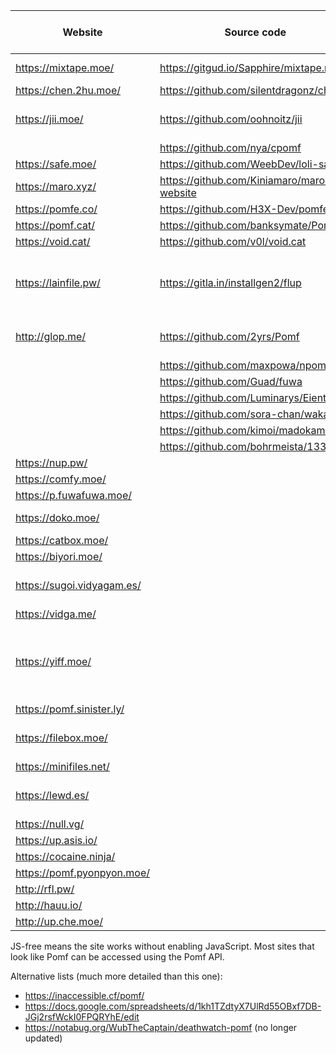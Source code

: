 | Website                 | Source code                             | Size limit (MiB) | Notes
|-------------------------|-----------------------------------------|------------------|-------
| https://mixtape.moe/    | https://gitgud.io/Sapphire/mixtape.moe  | 100              | Pastebin, voice
| https://chen.2hu.moe/   | https://github.com/silentdragonz/chen   | 50               |
| https://jii.moe/        | https://github.com/oohnoitz/jii         | 150              | Currently down, JS-free
|                         | https://github.com/nya/cpomf            |                  |
| https://safe.moe/       | https://github.com/WeebDev/loli-safe    | 200              | Pastebin
| https://maro.xyz/       | https://github.com/Kiniamaro/maro.xyz-website | 50         |
| https://pomfe.co/       | https://github.com/H3X-Dev/pomfe.co     | 100              |
| https://pomf.cat/       | https://github.com/banksymate/Pomf      | 75               |
| https://void.cat/       | https://github.com/v0l/void.cat         | 2048             |
| https://lainfile.pw/    | https://gitla.in/installgen2/flup       | 8                | Public uploads, JS-free, original filenames
| http://glop.me/         | https://github.com/2yrs/Pomf            | 10               | Uses [IPFS][0], pastebin
|                         | https://github.com/maxpowa/npomf        |                  |
|                         | https://github.com/Guad/fuwa            |                  | JS-free
|                         | https://github.com/Luminarys/Eientei    |                  |
|                         | https://github.com/sora-chan/wakaba     |                  | JS-free
|                         | https://github.com/kimoi/madokami.com   |                  |
|                         | https://github.com/bohrmeista/1338      |                  |
| https://nup.pw/         |                                         | 150              | JS-free
| https://comfy.moe/      |                                         | 512              |
| https://p.fuwafuwa.moe/ |                                         | 50               | JS-free
| https://doko.moe/       |                                         | 2048             | Rude, JS-free
| https://catbox.moe/     |                                         | 200              | JS-free
| https://biyori.moe/     |                                         | 100              |
| https://sugoi.vidyagam.es/ |                                      | 100              | Nice colors, pastebin
| https://vidga.me/       |                                         | 100              | JS-free
| https://yiff.moe/       |                                         | 512              | Currently down, Nice colors, metadata stripping
| https://pomf.sinister.ly/ |                                       | 100              |
| https://filebox.moe/    |                                         | 3000             | Nice colors, JS-free
| https://minifiles.net/  |                                         | 100              |
| https://lewd.es/        |                                         | 500              | Currently down, JS-free
| https://null.vg/        |                                         | 128              |
| https://up.asis.io/     |                                         | 100              |
| https://cocaine.ninja/  |                                         | 32               | JS-free
| https://pomf.pyonpyon.moe/ |                                      | 50               |
| http://rfl.pw/          |                                         | 250              |
| http://hauu.io/         |                                         | 128              | JS-free
| http://up.che.moe/      |                                         | 50               |


JS-free means the site works without enabling JavaScript. Most sites that look like Pomf can be accessed
using the Pomf API.

Alternative lists (much more detailed than this one):
 - https://inaccessible.cf/pomf/
 - https://docs.google.com/spreadsheets/d/1kh1TZdtyX7UlRd55OBxf7DB-JGj2rsfWckI0FPQRYhE/edit
 - https://notabug.org/WubTheCaptain/deathwatch-pomf (no longer updated)

[0]: http://ipfs.io/
